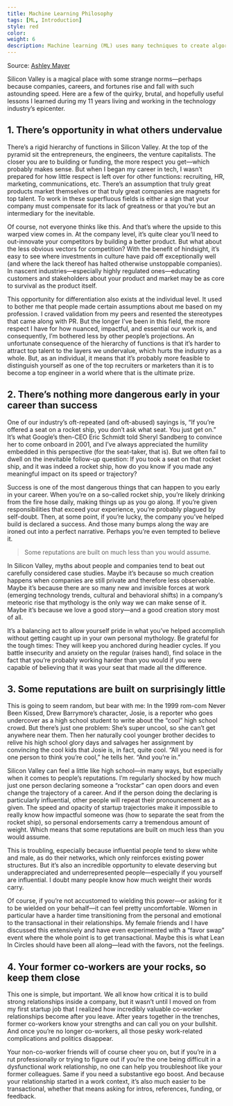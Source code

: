 ```yaml
---
title: Machine Learning Philosophy
tags: [ML, Introduction]
style: red
color: 
weight: 6
description: Machine learning (ML) uses many techniques to create algorithms to learn and make predictions from data sets.
---
```


Source: [Ashley Mayer](https://medium.com/s/story/four-lessons-after-eleven-years-in-silicon-valley-d87507b7a4f6)

Silicon Valley is a magical place with some strange norms—perhaps because companies, careers, and fortunes rise and fall with such astounding speed. Here are a few of the quirky, brutal, and hopefully useful lessons I learned during my 11 years living and working in the technology industry’s epicenter.


## 1. There’s opportunity in what others undervalue

There’s a rigid hierarchy of functions in Silicon Valley. At the top of the pyramid sit the entrepreneurs, the engineers, the venture capitalists. The closer you are to building or funding, the more respect you get—which probably makes sense. But when I began my career in tech, I wasn’t prepared for how little respect is left over for other functions: recruiting, HR, marketing, communications, etc. There’s an assumption that truly great products market themselves or that truly great companies are magnets for top talent. To work in these superfluous fields is either a sign that your company must compensate for its lack of greatness or that you’re but an intermediary for the inevitable.

Of course, not everyone thinks like this. And that’s where the upside to this warped view comes in. At the company level, it’s quite clear you’ll need to out-innovate your competitors by building a better product. But what about the less obvious vectors for competition? With the benefit of hindsight, it’s easy to see where investments in culture have paid off exceptionally well (and where the lack thereof has halted otherwise unstoppable companies). In nascent industries—especially highly regulated ones—educating customers and stakeholders about your product and market may be as core to survival as the product itself.

This opportunity for differentiation also exists at the individual level. It used to bother me that people made certain assumptions about me based on my profession. I craved validation from my peers and resented the stereotypes that came along with PR. But the longer I’ve been in this field, the more respect I have for how nuanced, impactful, and essential our work is, and consequently, I’m bothered less by other people’s projections. An unfortunate consequence of the hierarchy of functions is that it’s harder to attract top talent to the layers we undervalue, which hurts the industry as a whole. But, as an individual, it means that it’s probably more feasible to distinguish yourself as one of the top recruiters or marketers than it is to become a top engineer in a world where that is the ultimate prize.

## 2. There’s nothing more dangerous early in your career than success

One of our industry’s oft-repeated (and oft-abused) sayings is, “If you’re offered a seat on a rocket ship, you don’t ask what seat. You just get on.” It’s what Google’s then-CEO Eric Schmidt told Sheryl Sandberg to convince her to come onboard in 2001, and I’ve always appreciated the humility embedded in this perspective (for the seat-taker, that is). But we often fail to dwell on the inevitable follow-up question: If you took a seat on that rocket ship, and it was indeed a rocket ship, how do you know if you made any meaningful impact on its speed or trajectory?

Success is one of the most dangerous things that can happen to you early in your career. When you’re on a so-called rocket ship, you’re likely drinking from the fire hose daily, making things up as you go along. If you’re given responsibilities that exceed your experience, you’re probably plagued by self-doubt. Then, at some point, if you’re lucky, the company you’ve helped build is declared a success. And those many bumps along the way are ironed out into a perfect narrative. Perhaps you’re even tempted to believe it.

> Some reputations are built on much less than you would assume.

In Silicon Valley, myths about people and companies tend to beat out carefully considered case studies. Maybe it’s because so much creation happens when companies are still private and therefore less observable. Maybe it’s because there are so many new and invisible forces at work (emerging technology trends, cultural and behavioral shifts) in a company’s meteoric rise that mythology is the only way we can make sense of it. Maybe it’s because we love a good story—and a good creation story most of all.

It’s a balancing act to allow yourself pride in what you’ve helped accomplish without getting caught up in your own personal mythology. Be grateful for the tough times: They will keep you anchored during headier cycles. If you battle insecurity and anxiety on the regular (raises hand), find solace in the fact that you’re probably working harder than you would if you were capable of believing that it was your seat that made all the difference.

## 3. Some reputations are built on surprisingly little

This is going to seem random, but bear with me: In the 1999 rom-com Never Been Kissed, Drew Barrymore’s character, Josie, is a reporter who goes undercover as a high school student to write about the “cool” high school crowd. But there’s just one problem: She’s super uncool, so she can’t get anywhere near them. Then her naturally cool younger brother decides to relive his high school glory days and salvages her assignment by convincing the cool kids that Josie is, in fact, quite cool. “All you need is for one person to think you’re cool,” he tells her. “And you’re in.”

Silicon Valley can feel a little like high school—in many ways, but especially when it comes to people’s reputations. I’m regularly shocked by how much just one person declaring someone a “rockstar” can open doors and even change the trajectory of a career. And if the person doing the declaring is particularly influential, other people will repeat their pronouncement as a given. The speed and opacity of startup trajectories make it impossible to really know how impactful someone was (how to separate the seat from the rocket ship), so personal endorsements carry a tremendous amount of weight. Which means that some reputations are built on much less than you would assume.

This is troubling, especially because influential people tend to skew white and male, as do their networks, which only reinforces existing power structures. But it’s also an incredible opportunity to elevate deserving but underappreciated and underrepresented people—especially if you yourself are influential. I doubt many people know how much weight their words carry.

Of course, if you’re not accustomed to wielding this power—or asking for it to be wielded on your behalf—it can feel pretty uncomfortable. Women in particular have a harder time transitioning from the personal and emotional to the transactional in their relationships. My female friends and I have discussed this extensively and have even experimented with a “favor swap” event where the whole point is to get transactional. Maybe this is what Lean In Circles should have been all along—lead with the favors, not the feelings.

## 4. Your former co-workers are your rocks, so keep them close

This one is simple, but important. We all know how critical it is to build strong relationships inside a company, but it wasn’t until I moved on from my first startup job that I realized how incredibly valuable co-worker relationships become after you leave. After years together in the trenches, former co-workers know your strengths and can call you on your bullshit. And once you’re no longer co-workers, all those pesky work-related complications and politics disappear.

Your non-co-worker friends will of course cheer you on, but if you’re in a rut professionally or trying to figure out if you’re the one being difficult in a dysfunctional work relationship, no one can help you troubleshoot like your former colleagues. Same if you need a substantive ego boost. And because your relationship started in a work context, it’s also much easier to be transactional, whether that means asking for intros, references, funding, or feedback.